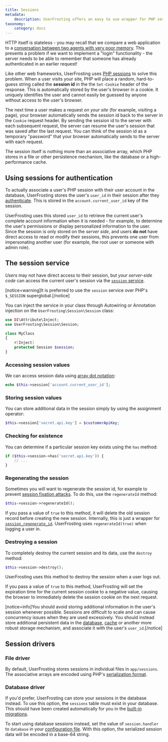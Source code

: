 ```yaml
---
title: Sessions
metadata:
    description: UserFrosting offers an easy to use wrapper for PHP sessions, and supports session drivers for file and database storage mechanisms.
taxonomy:
    category: docs
---
```


HTTP itself is stateless - you may recall that we compare a web application to a [conversation between two agents with very poor memory](/background/the-client-server-conversation). This presents a problem if we want to implement a "login" functionality - the server needs to be able to remember that someone has already authenticated in an earlier request!

Like other web frameworks, UserFrosting uses [PHP sessions](http://php.net/manual/en/intro.session.php) to solve this problem. When a user visits your site, PHP will place a random, hard-to-guess string called the **session id** in the the `Set-Cookie` header of the response. This is automatically stored by the user's browser in a cookie. It uniquely identifies the user and cannot easily be guessed by anyone without access to the user's browser.

The next time a user makes a request _on your site_ (for example, visiting a page), your browser automatically sends the session id back to the server in the `Cookie` request header. By sending the session id to the server with each subsequent request, the server can resume the user's session that was saved after the last request. You can think of the session id as a temporary "password" that your browser automatically sends to the server with each request.

The session itself is nothing more than an associative array, which PHP stores in a file or other persistence mechanism, like the database or a high-performance cache.

## Using sessions for authentication

To actually associate a user's PHP session with their user account in the database, UserFrosting stores the user's `user_id` in their session after they [authenticate](/users/user-accounts#login-form). This is stored in the `account.current_user_id` key of the session.

UserFrosting uses this stored `user_id` to retrieve the current user's complete account information when it is needed - for example, to determine the user's permissions or display personalized information to the user. Since the session is only stored on the _server side_, and users **do not** have direct access to read or modify their sessions, this prevents one user from impersonating another user (for example, the root user or someone with admin role).

## The session service

_Users_ may not have direct access to their session, but _your server-side code_ can access the current user's session via the [`session` service](/services/default-services#session).

[notice=warning]It is preferred to use the `session` service over PHP's `$_SESSION` superglobal.[/notice]

You can inject the service in your class through Autowiring or Annotation injection on the `UserFrosting\Session\Session` class:

```php
use DI\Attribute\Inject;
use UserFrosting\Session\Session;

class MyClass
{
    #[Inject]
    protected Session $session;
}
```

### Accessing session values

We can access session data using [array dot notation](https://medium.com/@assertchris/dot-notation-3fd3e42edc61):

```php
echo $this->session['account.current_user_id'];
```

### Storing session values

You can store additional data in the session simply by using the assignment operator:

```php
$this->session['secret.api.key'] = $customerApiKey;
```

### Checking for existence

You can determine if a particular session key exists using the `has` method:

```php
if ($this->session->has('secret.api.key')) {
    // ...
}
```

### Regenerating the session

Sometimes you will want to regenerate the session id, for example to prevent [session fixation attacks](https://en.wikipedia.org/wiki/Session_fixation). To do this, use the `regenerateId` method:

```php
$this->session->regenerateId();
```

If you pass a value of `true` to this method, it will delete the old session record before creating the new session. Internally, this is just a wrapper for [`session_regenerate_id`](http://php.net/manual/en/function.session-regenerate-id.php). UserFrosting uses `regenerateId(true)` when logging a user in.

### Destroying a session

To completely destroy the current session and its data, use the `destroy` method:

```php
$this->session->destroy();
```

UserFrosting uses this method to destroy the session when a user logs out.

If you pass a value of `true` to this method, UserFrosting will set the expiration time for the current session cookie to a negative value, causing the browser to immediately delete the session cookie on the next request.

[notice=info]You should avoid storing additional information in the user's session whenever possible. Sessions are difficult to scale and can cause concurrency issues when they are used excessively. You should instead store additional persistent data in the [database](/database), [cache](/advanced/cache) or another more robust storage mechanism, and associate it with the user's `user_id`.[/notice]

## Session drivers

### File driver

By default, UserFrosting stores sessions in individual files in `app/sessions`. The associative arrays are encoded using PHP's [serialization format](http://php.net/manual/en/function.serialize.php#66147).

### Database driver

If you'd prefer, UserFrosting can store your sessions in the database instead. To use this option, the `sessions` table must exist in your database. This should have been created automatically for you in the [built-in migrations](/database/default-tables#sessions).

To start using database sessions instead, set the value of `session.handler` to `database` in your [configuration file](/configuration/config-files). With this option, the serialized session data will be encoded in a base-64 string.
